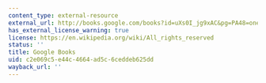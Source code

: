 ```yaml
---
content_type: external-resource
external_url: http://books.google.com/books?id=uXs0I_jg9xAC&pg=PA48=onepage
has_external_license_warning: true
license: https://en.wikipedia.org/wiki/All_rights_reserved
status: ''
title: Google Books
uid: c2e069c5-e44c-4664-ad5c-6ceddeb625dd
wayback_url: ''
---
```


